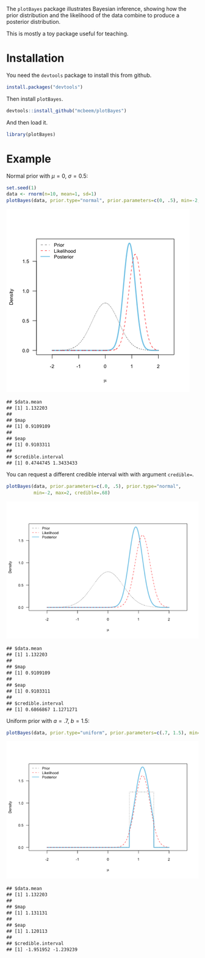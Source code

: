 The `plotBayes` package illustrates Bayesian inference, showing how the
prior distribution and the likelihood of the data combine to produce a
posterior distribution.

This is mostly a toy package useful for teaching.

Installation
============

You need the `devtools` package to install this from github.

``` r
install.packages("devtools")
```

Then install `plotBayes`.

``` r
devtools::install_github("mcbeem/plotBayes")
```

And then load it.

``` r
library(plotBayes)
```

Example
=======

Normal prior with *μ* = 0, *σ* = 0.5:

``` r
set.seed(1)
data <- rnorm(n=10, mean=1, sd=1)
plotBayes(data, prior.type="normal", prior.parameters=c(0, .5), min=-2, max=2)
```

![](readme_files/figure-markdown_github/unnamed-chunk-5-1.png)

    ## $data.mean
    ## [1] 1.132203
    ## 
    ## $map
    ## [1] 0.9109109
    ## 
    ## $eap
    ## [1] 0.9103311
    ## 
    ## $credible.interval
    ## [1] 0.4744745 1.3433433

You can request a different credible interval with with argument
`credible=`.

``` r
plotBayes(data, prior.parameters=c(.0, .5), prior.type="normal",
          min=-2, max=2, credible=.68)
```

![](readme_files/figure-markdown_github/unnamed-chunk-6-1.png)

    ## $data.mean
    ## [1] 1.132203
    ## 
    ## $map
    ## [1] 0.9109109
    ## 
    ## $eap
    ## [1] 0.9103311
    ## 
    ## $credible.interval
    ## [1] 0.6866867 1.1271271

Uniform prior with *a* = .7, *b* = 1.5:

``` r
plotBayes(data, prior.type="uniform", prior.parameters=c(.7, 1.5), min=-2, max=2)
```

![](readme_files/figure-markdown_github/unnamed-chunk-7-1.png)

    ## $data.mean
    ## [1] 1.132203
    ## 
    ## $map
    ## [1] 1.131131
    ## 
    ## $eap
    ## [1] 1.120113
    ## 
    ## $credible.interval
    ## [1] -1.951952 -1.239239
